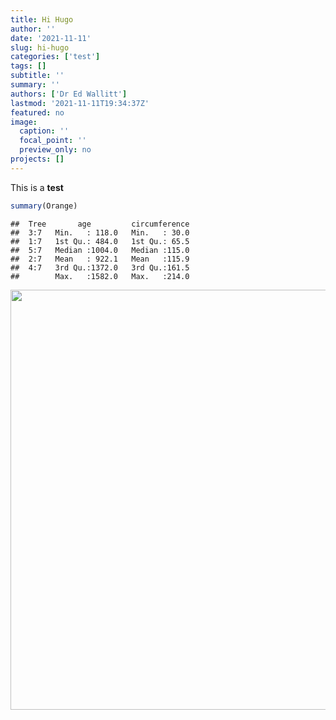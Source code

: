 ```yaml
---
title: Hi Hugo
author: ''
date: '2021-11-11'
slug: hi-hugo
categories: ['test']
tags: []
subtitle: ''
summary: ''
authors: ['Dr Ed Wallitt']
lastmod: '2021-11-11T19:34:37Z'
featured: no
image:
  caption: ''
  focal_point: ''
  preview_only: no
projects: []
---
```


This is a **test**


```r
summary(Orange)
```

```
##  Tree       age         circumference  
##  3:7   Min.   : 118.0   Min.   : 30.0  
##  1:7   1st Qu.: 484.0   1st Qu.: 65.5  
##  5:7   Median :1004.0   Median :115.0  
##  2:7   Mean   : 922.1   Mean   :115.9  
##  4:7   3rd Qu.:1372.0   3rd Qu.:161.5  
##        Max.   :1582.0   Max.   :214.0
```

<img src="{{< blogdown/postref >}}index_files/figure-html/unnamed-chunk-2-1.png" width="672" />
